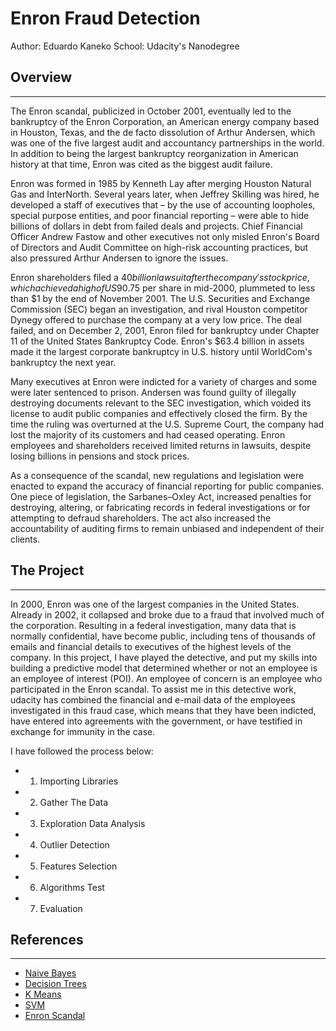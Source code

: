# Enron Fraud Detection 
Author: Eduardo Kaneko
School: Udacity's Nanodegree

## Overview
--------------------------

The Enron scandal, publicized in October 2001, eventually led to the bankruptcy of the Enron Corporation, an American energy company based in Houston, Texas, and the de facto dissolution of Arthur Andersen, which was one of the five largest audit and accountancy partnerships in the world. In addition to being the largest bankruptcy reorganization in American history at that time, Enron was cited as the biggest audit failure.

Enron was formed in 1985 by Kenneth Lay after merging Houston Natural Gas and InterNorth. Several years later, when Jeffrey Skilling was hired, he developed a staff of executives that – by the use of accounting loopholes, special purpose entities, and poor financial reporting – were able to hide billions of dollars in debt from failed deals and projects. Chief Financial Officer Andrew Fastow and other executives not only misled Enron's Board of Directors and Audit Committee on high-risk accounting practices, but also pressured Arthur Andersen to ignore the issues.

Enron shareholders filed a $40 billion lawsuit after the company's stock price, which achieved a high of US$90.75 per share in mid-2000, plummeted to less than $1 by the end of November 2001. The U.S. Securities and Exchange Commission (SEC) began an investigation, and rival Houston competitor Dynegy offered to purchase the company at a very low price. The deal failed, and on December 2, 2001, Enron filed for bankruptcy under Chapter 11 of the United States Bankruptcy Code. Enron's $63.4 billion in assets made it the largest corporate bankruptcy in U.S. history until WorldCom's bankruptcy the next year.

Many executives at Enron were indicted for a variety of charges and some were later sentenced to prison. Andersen was found guilty of illegally destroying documents relevant to the SEC investigation, which voided its license to audit public companies and effectively closed the firm. By the time the ruling was overturned at the U.S. Supreme Court, the company had lost the majority of its customers and had ceased operating. Enron employees and shareholders received limited returns in lawsuits, despite losing billions in pensions and stock prices.

As a consequence of the scandal, new regulations and legislation were enacted to expand the accuracy of financial reporting for public companies. One piece of legislation, the Sarbanes–Oxley Act, increased penalties for destroying, altering, or fabricating records in federal investigations or for attempting to defraud shareholders. The act also increased the accountability of auditing firms to remain unbiased and independent of their clients.


## The Project
--------------------------
In 2000, Enron was one of the largest companies in the United States. Already in 2002, it collapsed and broke due to a fraud that involved much of the corporation. Resulting in a federal investigation, many data that is normally confidential, have become public, including tens of thousands of emails and financial details to executives of the highest levels of the company. In this project, I have played the detective, and put my skills into building a predictive model that determined whether or not an employee is an employee of interest (POI). An employee of concern is an employee who participated in the Enron scandal. To assist me in this detective work, udacity has combined the financial and e-mail data of the employees investigated in this fraud case, which means that they have been indicted, have entered into agreements with the government, or have testified in exchange for immunity in the case.

I have followed the process below: 
- 1. Importing Libraries
- 2. Gather The Data
- 3. Exploration Data Analysis
- 4. Outlier Detection
- 5. Features Selection
- 6. Algorithms Test
- 7. Evaluation


## References
--------------------------

- [Naive Bayes](https://scikit-learn.org/stable/modules/naive_bayes.html)
- [Decision Trees](https://scikit-learn.org/stable/modules/tree.html)
- [K Means](https://www.datacamp.com/community/tutorials/k-means-clustering-python)
- [SVM](https://en.wikipedia.org/wiki/Support-vector_machine)
- [Enron Scandal](https://en.wikipedia.org/wiki/Enron_scandal)